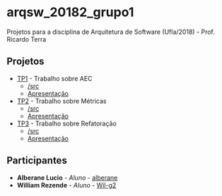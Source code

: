 # arqsw_20182_grupo1

Projetos para a disciplina de Arquitetura de Software (Ufla/2018) - Prof. Ricardo Terra

## Projetos

* [TP1](https://github.com/rterrabh/arqsw_20182_grupo1/tree/master/TP1) - Trabalho sobre AEC
  * [/src](https://github.com/rterrabh/arqsw_20182_grupo1/tree/master/TP1/src)
  * [Apresentação](https://github.com/rterrabh/arqsw_20182_grupo1/blob/master/TP1/apresentacao.pdf)
* [TP2](https://github.com/rterrabh/arqsw_20182_grupo1/tree/master/TP2) - Trabalho sobre Métricas
  * [/src](https://github.com/rterrabh/arqsw_20182_grupo1/tree/master/TP2/src)
  * [Apresentação](https://github.com/rterrabh/arqsw_20182_grupo1/blob/master/TP2/apresentacao.pdf)
* [TP3](https://github.com/rterrabh/arqsw_20182_grupo1/tree/master/TP3) - Trabalho sobre Refatoração
  * [/src](https://github.com/rterrabh/arqsw_20182_grupo1/tree/master/TP3/src)
  * [Apresentação](https://github.com/rterrabh/arqsw_20182_grupo1/blob/master/TP3/apresentacao.pdf)
  
## Participantes

* **Alberane Lucio** - *Aluno* - [alberane](https://github.com/alberane)
* **William Rezende** - *Aluno* - [Wil-g2](https://github.com/Wil-g2)
